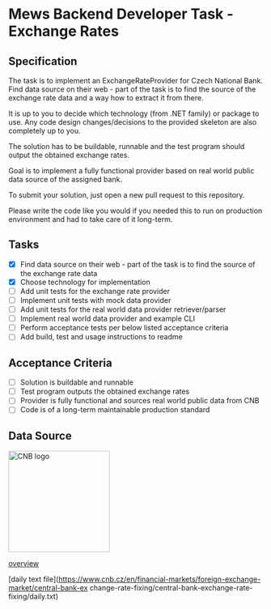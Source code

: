 # Mews Backend Developer Task - Exchange Rates

## Specification

The task is to implement an ExchangeRateProvider for Czech National Bank. Find data source on their web - part of the task is to find the source of the exchange rate data and a way how to extract it from there.

It is up to you to decide which technology (from .NET family) or package to use. Any code design changes/decisions to the provided skeleton are also completely up to you.

The solution has to be buildable, runnable and the test program should output the obtained exchange rates.

Goal is to implement a fully functional provider based on real world public data source of the assigned bank.

To submit your solution, just open a new pull request to this repository.

Please write the code like you would if you needed this to run on production environment and had to take care of it long-term.

## Tasks

- [x] Find data source on their web - part of the task is to find the source of the exchange rate data
- [x] Choose technology for implementation
- [ ] Add unit tests for the exchange rate provider
- [ ] Implement unit tests with mock data provider
- [ ] Add unit tests for the real world data provider retriever/parser
- [ ] Implement real world data provider and example CLI
- [ ] Perform acceptance tests per below listed acceptance criteria
- [ ] Add build, test and usage instructions to readme

## Acceptance Criteria

- [ ] Solution is buildable and runnable
- [ ] Test program outputs the obtained exchange rates
- [ ] Provider is fully functional and sources real world public data from CNB
- [ ] Code is of a long-term maintainable production standard

## Data Source

<img alt="CNB logo" src="https://www.cnb.cz/export/system/modules/cz.nelasoft.opencms.cnb/resources/img/LOGO-2RA_RGB.svg" width="200px" />

[overview](https://www.cnb.cz/en/financial-markets/foreign-exchange-market/central-bank-exchange-rate-fixing/central-bank-exchange-rate-fixing/)

[daily text file](https://www.cnb.cz/en/financial-markets/foreign-exchange-market/central-bank-ex change-rate-fixing/central-bank-exchange-rate-fixing/daily.txt)
